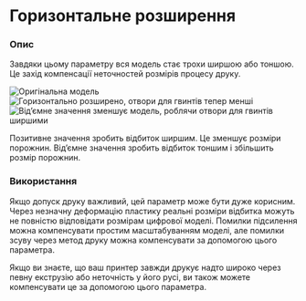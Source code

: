 Горизонтальне розширення
====

### **Опис**

Завдяки цьому параметру вся модель стає трохи ширшою або тоншою. Це захід компенсації неточностей розмірів процесу друку.

![Оригінальна модель](../images/xy_offset_neutral.png)
![Горизонтально розширено, отвори для гвинтів тепер менші](../images/xy_offset_wider.png)
![Від’ємне значення зменшує модель, роблячи отвори для гвинтів ширшими](../images/xy_offset_slimmer.png)

Позитивне значення зробить відбиток ширшим. Це зменшує розміри порожнин. Від’ємне значення зробить відбиток тоншим і збільшить розмір порожнин.

### **Використання**

Якщо допуск друку важливий, цей параметр може бути дуже корисним. Через незначну деформацію пластику реальні розміри відбитка можуть не повністю відповідати розмірам цифрової моделі. Помилки підсилення можна компенсувати простим масштабуванням моделі, але помилки зсуву через метод друку можна компенсувати за допомогою цього параметра.

Якщо ви знаєте, що ваш принтер завжди друкує надто широко через певну екструзію або неточність у його русі, ви також можете компенсувати це за допомогою цього параметра.
